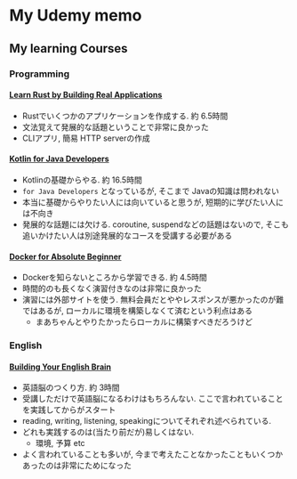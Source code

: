 # My Udemy memo

## My learning Courses

### Programming

#### [Learn Rust by Building Real Applications](https://www.udemy.com/course/rust-fundamentals/)

- Rustでいくつかのアプリケーションを作成する. 約 6.5時間
- 文法覚えて発展的な話題ということで非常に良かった
- CLIアプリ, 簡易 HTTP serverの作成

#### [Kotlin for Java Developers](https://www.udemy.com/course/kotlin-for-java-developers/)

- Kotlinの基礎からやる. 約 16.5時間
- `for Java Developers` となっているが, そこまで Javaの知識は問われない
- 本当に基礎からやりたい人には向いていると思うが, 短期的に学びたい人には不向き
- 発展的な話題には欠ける. coroutine, suspendなどの話題はないので, そこも追いかけたい人は別途発展的なコースを受講する必要がある

#### [Docker for Absolute Beginner](https://www.udemy.com/course/learn-docker/)

- Dockerを知らないところから学習できる. 約 4.5時間
- 時間的のも長くなく演習付きなのは非常に良かった
- 演習には外部サイトを使う. 無料会員だとややレスポンスが悪かったのが難ではあるが, ローカルに環境を構築しなくて済むという利点はある
  - まあちゃんとやりたかったらローカルに構築すべきだろうけど

### English

#### [Building Your English Brain](https://www.udemy.com/course/building-your-english-brain/)

- 英語脳のつくり方. 約 3時間
- 受講しただけで英語脳になるわけはもちろんない. ここで言われていることを実践してからがスタート
- reading, writing, listening, speakingについてそれぞれ述べられている.
- どれも実践するのは(当たり前だが)易しくはない.
  - 環境, 予算 etc
- よく言われていることも多いが, 今まで考えたことなかったこともいくつかあったのは非常にためになった